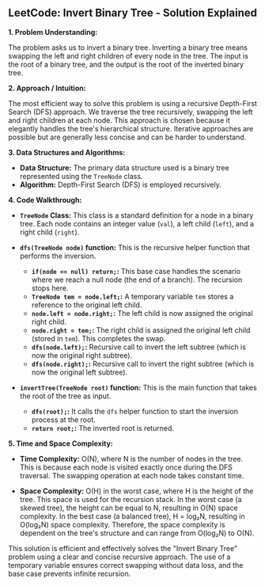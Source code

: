 ## LeetCode: Invert Binary Tree - Solution Explained

**1. Problem Understanding:**

The problem asks us to invert a binary tree.  Inverting a binary tree means swapping the left and right children of every node in the tree.  The input is the root of a binary tree, and the output is the root of the inverted binary tree.


**2. Approach / Intuition:**

The most efficient way to solve this problem is using a recursive Depth-First Search (DFS) approach.  We traverse the tree recursively, swapping the left and right children at each node.  This approach is chosen because it elegantly handles the tree's hierarchical structure.  Iterative approaches are possible but are generally less concise and can be harder to understand.


**3. Data Structures and Algorithms:**

* **Data Structure:** The primary data structure used is a binary tree represented using the `TreeNode` class.
* **Algorithm:**  Depth-First Search (DFS) is employed recursively.


**4. Code Walkthrough:**

* **`TreeNode` Class:** This class is a standard definition for a node in a binary tree.  Each node contains an integer value (`val`), a left child (`left`), and a right child (`right`).

* **`dfs(TreeNode node)` function:** This is the recursive helper function that performs the inversion.
    * **`if(node == null) return;`:** This base case handles the scenario where we reach a null node (the end of a branch).  The recursion stops here.
    * **`TreeNode tem = node.left;`:**  A temporary variable `tem` stores a reference to the original left child.
    * **`node.left = node.right;`:** The left child is now assigned the original right child.
    * **`node.right = tem;`:** The right child is assigned the original left child (stored in `tem`).  This completes the swap.
    * **`dfs(node.left);`:** Recursive call to invert the left subtree (which is now the original right subtree).
    * **`dfs(node.right);`:** Recursive call to invert the right subtree (which is now the original left subtree).

* **`invertTree(TreeNode root)` function:** This is the main function that takes the root of the tree as input.
    * **`dfs(root);`:** It calls the `dfs` helper function to start the inversion process at the root.
    * **`return root;`:**  The inverted root is returned.


**5. Time and Space Complexity:**

* **Time Complexity:** O(N), where N is the number of nodes in the tree.  This is because each node is visited exactly once during the DFS traversal.  The swapping operation at each node takes constant time.

* **Space Complexity:** O(H) in the worst case, where H is the height of the tree. This space is used for the recursion stack. In the worst case (a skewed tree), the height can be equal to N, resulting in O(N) space complexity. In the best case (a balanced tree), H = log₂N, resulting in O(log₂N) space complexity.  Therefore, the space complexity is dependent on the tree's structure and can range from O(log₂N) to O(N).

This solution is efficient and effectively solves the "Invert Binary Tree" problem using a clear and concise recursive approach.  The use of a temporary variable ensures correct swapping without data loss, and the base case prevents infinite recursion.
